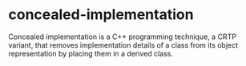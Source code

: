 # concealed-implementation
Concealed implementation is a C++ programming technique, a CRTP variant, that removes implementation details of a class from its object representation by placing them in a derived class.
